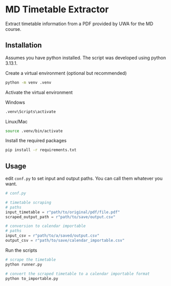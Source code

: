 # MD Timetable Extractor
Extract timetable information from a PDF provided by UWA for the MD course.

## Installation

Assumes you have python installed. The script was developed using python 3.13.1.

Create a virtual environment (optional but recommended)
```bash
python -m venv .venv
```

Activate the virtual environment

Windows
```bash
.venv\Scripts\activate
```

Linux/Mac
```bash
source .venv/bin/activate
```

Install the required packages
```bash
pip install -r requirements.txt
```

## Usage

edit `conf.py` to set input and output paths. You can call them whatever you want.
```py
# conf.py

# timetable scraping
# paths
input_timetable = r"path/to/original/pdf/file.pdf"
scraped_output_path = r"path/to/save/output.csv"

# conversion to calendar importable
# paths
input_csv = r"path/to/a/saved/output.csv"
output_csv = r"path/to/save/calendar_importable.csv"
```

Run the scripts
```bash
# scrape the timetable
python runner.py

# convert the scraped timetable to a calendar importable format
python to_importable.py
```
